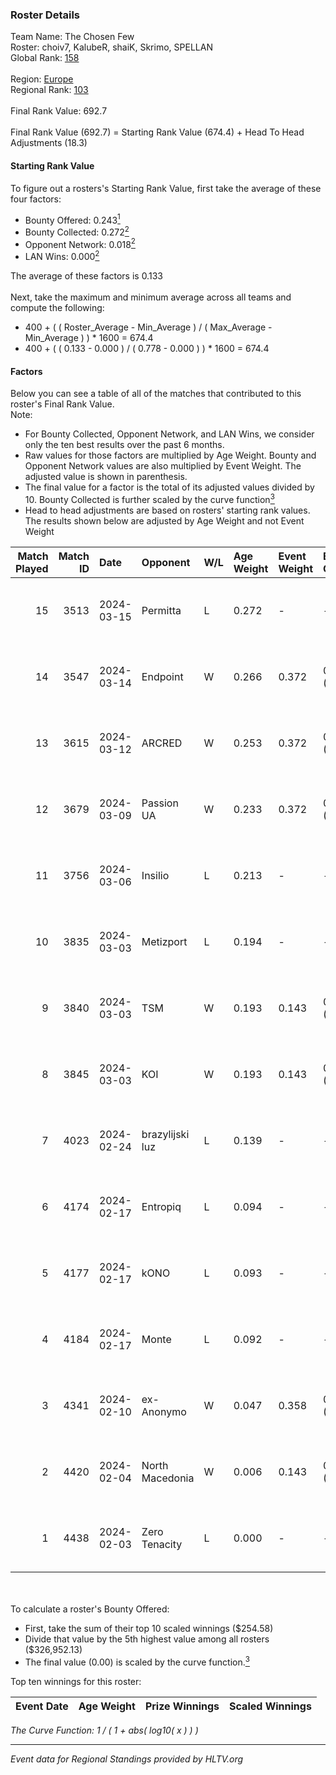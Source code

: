 ### Roster Details<br />
Team Name: The Chosen Few<br />
Roster: choiv7, KalubeR, shaiK, Skrimo, SPELLAN<br />
Global Rank: [158](../standings_global.md)<br />
<br />
Region: [Europe]( ../standings_europe.md)<br />
Regional Rank: [103]( ../standings_europe.md)<br />
<br />
Final Rank Value:  692.7<br />
<br />
Final Rank Value (692.7) = Starting Rank Value (674.4) + Head To Head Adjustments (18.3)<br />

#### Starting Rank Value<br />
To figure out a rosters's Starting Rank Value, first take the average of these four factors:<br />
- Bounty Offered: 0.243[<sup>1</sup>](#table2)
- Bounty Collected: 0.272[<sup>2</sup>](#table1)
- Opponent Network: 0.018[<sup>2</sup>](#table1)
- LAN Wins: 0.000[<sup>2</sup>](#table1)

The average of these factors is 0.133<br />
<br />
Next, take the maximum and minimum average across all teams and compute the following:<br />
- 400 + ( ( Roster_Average - Min_Average ) / ( Max_Average - Min_Average ) ) * 1600 = 674.4
- 400 + ( ( 0.133 - 0.000 ) / ( 0.778 - 0.000 ) ) * 1600 = 674.4


#### Factors<br />
Below you can see a table of all of the matches that contributed to this roster's Final Rank Value.<br />
Note:<br />

- For Bounty Collected, Opponent Network, and LAN Wins, we consider only the ten best results over the past 6 months.
- Raw values for those factors are multiplied by Age Weight. Bounty and Opponent Network values are also multiplied by Event Weight. The adjusted value is shown in parenthesis.
- The final value for a factor is the total of its adjusted values divided by 10. Bounty Collected is further scaled by the curve function[<sup>3</sup>](#curveFunction)
- Head to head adjustments are based on rosters' starting rank values. The results shown below are adjusted by Age Weight and not Event Weight
<span id="table1"></span><br />


| Match Played | Match ID | Date       | Opponent        | W/L | Age Weight | Event Weight | Bounty Collected | Opponent Network | LAN Wins  | H2H Adj. | Roster                                  |
| -: | -: | :- | :- | :- | :- | :- | :- | :- | :- | -: | :- |
|           15 |     3513 | 2024-03-15 | Permitta        | L   | 0.272      | -            | -                | -                | -         |    -1.62 | choiv7, KalubeR, shaiK, Skrimo, SPELLAN |
|           14 |     3547 | 2024-03-14 | Endpoint        | W   | 0.266      | 0.372        | 0.012 (0.001)    | 0.555 (0.055)    | 0 (0.000) |     6.49 | choiv7, KalubeR, shaiK, Skrimo, SPELLAN |
|           13 |     3615 | 2024-03-12 | ARCRED          | W   | 0.253      | 0.372        | 0.038 (0.004)    | 0.327 (0.031)    | 0 (0.000) |     5.79 | choiv7, KalubeR, shaiK, Skrimo, SPELLAN |
|           12 |     3679 | 2024-03-09 | Passion UA      | W   | 0.233      | 0.372        | 0.173 (0.015)    | 1.000 (0.087)    | 0 (0.000) |     6.66 | choiv7, KalubeR, shaiK, Skrimo, SPELLAN |
|           11 |     3756 | 2024-03-06 | Insilio         | L   | 0.213      | -            | -                | -                | -         |    -1.52 | choiv7, KalubeR, shaiK, Skrimo, SPELLAN |
|           10 |     3835 | 2024-03-03 | Metizport       | L   | 0.194      | -            | -                | -                | -         |    -1.34 | choiv7, KalubeR, shaiK, Skrimo, SPELLAN |
|            9 |     3840 | 2024-03-03 | TSM             | W   | 0.193      | 0.143        | 0.006 (0.000)    | 0.049 (0.001)    | 0 (0.000) |     3.08 | choiv7, KalubeR, shaiK, Skrimo, SPELLAN |
|            8 |     3845 | 2024-03-03 | KOI             | W   | 0.193      | 0.143        | 0.040 (0.001)    | 0.312 (0.009)    | 0 (0.000) |     4.97 | choiv7, KalubeR, shaiK, Skrimo, SPELLAN |
|            7 |     4023 | 2024-02-24 | brazylijski luz | L   | 0.139      | -            | -                | -                | -         |    -1.39 | choiv7, KalubeR, shaiK, Skrimo, SPELLAN |
|            6 |     4174 | 2024-02-17 | Entropiq        | L   | 0.094      | -            | -                | -                | -         |    -1.97 | choiv7, KalubeR, shaiK, Skrimo, SPELLAN |
|            5 |     4177 | 2024-02-17 | kONO            | L   | 0.093      | -            | -                | -                | -         |    -0.91 | choiv7, KalubeR, shaiK, Skrimo, SPELLAN |
|            4 |     4184 | 2024-02-17 | Monte           | L   | 0.092      | -            | -                | -                | -         |    -0.39 | choiv7, KalubeR, shaiK, Skrimo, SPELLAN |
|            3 |     4341 | 2024-02-10 | ex-Anonymo      | W   | 0.047      | 0.358        | 0.000 (0.000)    | 0.003 (0.000)    | 0 (0.000) |     0.41 | choiv7, KalubeR, shaiK, Skrimo, SPELLAN |
|            2 |     4420 | 2024-02-04 | North Macedonia | W   | 0.006      | 0.143        | 0.000 (0.000)    | 0.000 (0.000)    | 0 (0.000) |     0.03 | choiv7, KalubeR, shaiK, Skrimo, SPELLAN |
|            1 |     4438 | 2024-02-03 | Zero Tenacity   | L   | 0.000      | -            | -                | -                | -         |    -0.00 | choiv7, KalubeR, shaiK, Skrimo, SPELLAN |

<br />
<span id="table2"></span><br />
To calculate a roster's Bounty Offered:<br />

- First, take the sum of their top 10 scaled winnings ($254.58)
- Divide that value by the 5th highest value among all rosters ($326,952.13)
- The final value (0.00) is scaled by the curve function.[<sup>3</sup>](#curveFunction)

Top ten winnings for this roster:<br />

| Event Date | Age Weight | Prize Winnings | Scaled Winnings |
| :- | -: | :- | :- |


<span id="curveFunction"></span>_The Curve Function: 1 / ( 1 + abs( log10( x ) ) )_<br />

---
_Event data for Regional Standings provided by HLTV.org_<br />
